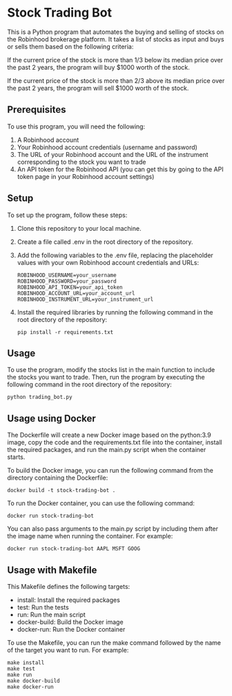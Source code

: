 # Stock Trading Bot

This is a Python program that automates the buying and selling of stocks on the Robinhood brokerage platform. It takes a list of stocks as input and buys or sells them based on the following criteria:

If the current price of the stock is more than 1/3 below its median price over the past 2 years, the program will buy $1000 worth of the stock.

If the current price of the stock is more than 2/3 above its median price over the past 2 years, the program will sell $1000 worth of the stock.

## Prerequisites

To use this program, you will need the following:

1. A Robinhood account
2. Your Robinhood account credentials (username and password)
3. The URL of your Robinhood account and the URL of the instrument corresponding to the stock you want to trade
4. An API token for the Robinhood API (you can get this by going to the API token page in your Robinhood account settings)

## Setup

To set up the program, follow these steps:

1. Clone this repository to your local machine.
2. Create a file called .env in the root directory of the repository.
3. Add the following variables to the .env file, replacing the placeholder values with your own Robinhood account credentials and URLs:
   ```shell
   ROBINHOOD_USERNAME=your_username
   ROBINHOOD_PASSWORD=your_password
   ROBINHOOD_API_TOKEN=your_api_token
   ROBINHOOD_ACCOUNT_URL=your_account_url
   ROBINHOOD_INSTRUMENT_URL=your_instrument_url
   ```

4. Install the required libraries by running the following command in the root directory of the repository:
    ```shell
    pip install -r requirements.txt
    ```

## Usage

To use the program, modify the stocks list in the main function to include the stocks you want to trade. Then, run the program by executing the following command in the root directory of the repository:
   ```shell
   python trading_bot.py
   ```

## Usage using Docker

The Dockerfile will create a new Docker image based on the python:3.9 image, copy the code and the requirements.txt file into the container, install the required packages, and run the main.py script when the container starts.

To build the Docker image, you can run the following command from the directory containing the Dockerfile:

```docker build -t stock-trading-bot . ```

To run the Docker container, you can use the following command:

```docker run stock-trading-bot ```

You can also pass arguments to the main.py script by including them after the image name when running the container. For example:

```docker run stock-trading-bot AAPL MSFT GOOG ```

## Usage with Makefile

This Makefile defines the following targets:

- install: Install the required packages
- test: Run the tests
- run: Run the main script
- docker-build: Build the Docker image
- docker-run: Run the Docker container

To use the Makefile, you can run the make command followed by the name of the target you want to run. For example:

```
make install
make test
make run
make docker-build
make docker-run
```
